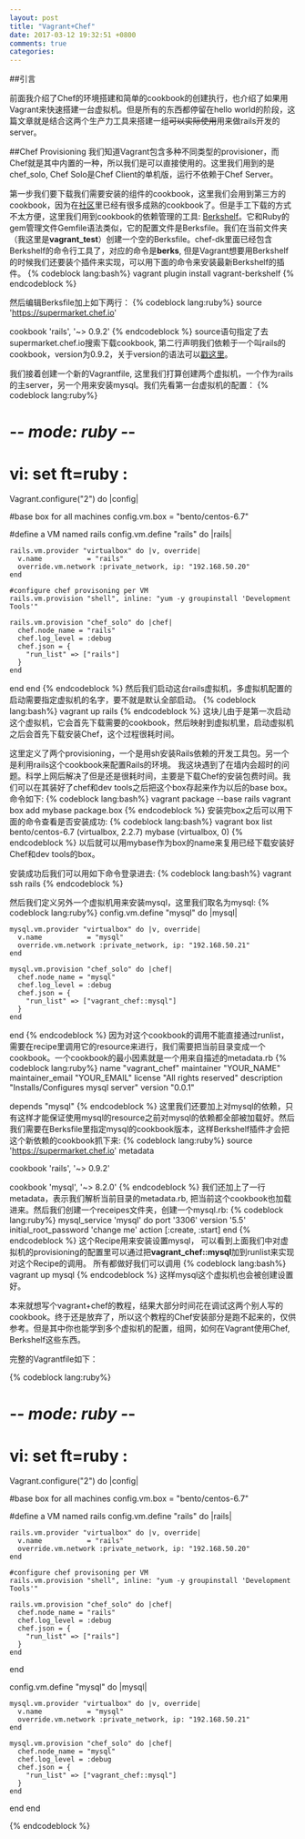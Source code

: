 ```yaml
---
layout: post
title: "Vagrant+Chef"
date: 2017-03-12 19:32:51 +0800
comments: true
categories:
---
```


##引言

前面我介绍了Chef的环境搭建和简单的cookbook的创建执行，也介绍了如果用Vagrant来快速搭建一台虚拟机。但是所有的东西都停留在hello world的阶段，这篇文章就是结合这两个生产力工具来搭建一组~~可以实际使用~~用来做rails开发的server。

##Chef Provisioning
我们知道Vagrant包含多种不同类型的provisioner，而Chef就是其中内置的一种，所以我们是可以直接使用的。这里我们用到的是chef_solo, Chef Solo是Chef Client的单机版，运行不依赖于Chef Server。

第一步我们要下载我们需要安装的组件的cookbook，这里我们会用到第三方的cookbook，因为在[社区](https://supermarket.chef.io/cookbooks/)里已经有很多成熟的cookbook了。但是手工下载的方式不太方便，这里我们用到cookbook的依赖管理的工具: [Berkshelf](https://docs.chef.io/berkshelf.html)。它和Ruby的gem管理文件Gemfile语法类似，它的配置文件是Berksfile。我们在当前文件夹（我这里是**vagrant_test**）创建一个空的Berksfile。chef-dk里面已经包含Berkshelf的命令行工具了，对应的命令是**berks**, 但是Vagrant想要用Berkshelf的时候我们还要装个插件来实现，可以用下面的命令来安装最新Berkshelf的插件。
{% codeblock lang:bash%}
vagrant plugin install vagrant-berkshelf
{% endcodeblock %}

然后编辑Berksfile加上如下两行：
{% codeblock lang:ruby%}
source 'https://supermarket.chef.io'

cookbook 'rails', '~> 0.9.2'
{% endcodeblock %}
source语句指定了去supermarket.chef.io搜索下载cookbook, 第二行声明我们依赖于一个叫rails的cookbook，version为0.9.2，关于version的语法可以[戳这里](https://docs.chef.io/config_rb_metadata.html#cookbook-version-constraints)。

我们接着创建一个新的Vagrantfile, 这里我们打算创建两个虚拟机，一个作为rails的主server，另一个用来安装mysql。我们先看第一台虚拟机的配置：
{% codeblock lang:ruby%}
# -*- mode: ruby -*-
# vi: set ft=ruby :

Vagrant.configure("2") do |config|

  #base box for all machines
  config.vm.box = "bento/centos-6.7"

  #define a VM named rails
  config.vm.define "rails" do |rails|

    rails.vm.provider "virtualbox" do |v, override|
      v.name           = "rails"
      override.vm.network :private_network, ip: "192.168.50.20"
    end

    #configure chef provisoning per VM
    rails.vm.provision "shell", inline: "yum -y groupinstall 'Development Tools'"

    rails.vm.provision "chef_solo" do |chef|
      chef.node_name = "rails"
      chef.log_level = :debug
      chef.json = {
        "run_list" => ["rails"]
      }
    end
  end
end
{% endcodeblock %}
然后我们启动这台rails虚拟机，多虚拟机配置的启动需要指定虚拟机的名字，要不就是默认全部启动。
{% codeblock lang:bash%}
vagrant up rails
{% endcodeblock %}
这块儿由于是第一次启动这个虚拟机，它会首先下载需要的cookbook，然后映射到虚拟机里，启动虚拟机之后会首先下载安装Chef，这个过程很耗时间。

这里定义了两个provisioning，一个是用sh安装Rails依赖的开发工具包。另一个是利用rails这个cookbook来配置Rails的环境。
我这块遇到了在墙内会超时的问题。科学上网后解决了但是还是很耗时间，主要是下载Chef的安装包费时间。我们可以在其装好了chef和dev tools之后把这个box存起来作为以后的base box。命令如下:
{% codeblock lang:bash%}
vagrant package --base rails
vagrant box add mybase package.box 
{% endcodeblock %}
安装完box之后可以用下面的命令查看是否安装成功:
{% codeblock lang:bash%}
vagrant box list                  
bento/centos-6.7 (virtualbox, 2.2.7)
mybase           (virtualbox, 0)
{% endcodeblock %}
以后就可以用mybase作为box的name来复用已经下载安装好Chef和dev tools的box。

安装成功后我们可以用如下命令登录进去:
{% codeblock lang:bash%}
vagrant ssh rails
{% endcodeblock %}

然后我们定义另外一个虚拟机用来安装mysql，这里我们取名为mysql:
{% codeblock lang:ruby%}
config.vm.define "mysql" do |mysql|

    mysql.vm.provider "virtualbox" do |v, override|
      v.name           = "mysql"
      override.vm.network :private_network, ip: "192.168.50.21"
    end

    mysql.vm.provision "chef_solo" do |chef|
      chef.node_name = "mysql"
      chef.log_level = :debug
      chef.json = {
        "run_list" => ["vagrant_chef::mysql"]
      }
    end
 end
{% endcodeblock %}
因为对这个cookbook的调用不能直接通过runlist，需要在recipe里调用它的resource来进行，我们需要把当前目录变成一个cookbook。一个cookbook的最小因素就是一个用来自描述的metadata.rb
{% codeblock lang:ruby%}
name             "vagrant_chef"
maintainer       "YOUR_NAME"
maintainer_email "YOUR_EMAIL"
license          "All rights reserved"
description      "Installs/Configures mysql server"
version          "0.0.1"

depends "mysql"
{% endcodeblock %}
这里我们还要加上对mysql的依赖，只有这样才能保证使用mysql的resource之前对mysql的依赖都全部被加载好。然后我们需要在Berksfile里指定mysql的cookbook版本，这样Berkshelf插件才会把这个新依赖的cookbook抓下来:
{% codeblock lang:ruby%}
source 'https://supermarket.chef.io'
metadata

cookbook 'rails', '~> 0.9.2'

cookbook 'mysql', '~> 8.2.0'
{% endcodeblock %}
我们还加上了一行metadata，表示我们解析当前目录的metadata.rb, 把当前这个cookbook也加载进来。然后我们创建一个receipes文件夹，创建一个mysql.rb:
{% codeblock lang:ruby%}
mysql_service 'mysql' do
  port '3306'
  version '5.5'
  initial_root_password 'change me'
  action [:create, :start]
end
{% endcodeblock %}
这个Recipe用来安装设置mysql， 可以看到上面我们中对虚拟机的provisioning的配置里可以通过把**vagrant_chef::mysql**加到runlist来实现对这个Recipe的调用。
所有都做好我们可以调用
{% codeblock lang:bash%}
vagrant up mysql
{% endcodeblock %}
这样mysql这个虚拟机也会被创建设置好。

本来就想写个vagrant+chef的教程，结果大部分时间花在调试这两个别人写的cookbook。终于还是放弃了，所以这个教程的Chef安装部分是跑不起来的，仅供参考。但是其中你也能学到多个虚拟机的配置，组网，如何在Vagrant使用Chef, Berkshelf这些东西。

完整的Vagrantfile如下：

{% codeblock lang:ruby%}
# -*- mode: ruby -*-
# vi: set ft=ruby :

Vagrant.configure("2") do |config|

  #base box for all machines
  config.vm.box = "bento/centos-6.7"

  #define a VM named rails
  config.vm.define "rails" do |rails|

    rails.vm.provider "virtualbox" do |v, override|
      v.name           = "rails"
      override.vm.network :private_network, ip: "192.168.50.20"
    end

    #configure chef provisoning per VM
    rails.vm.provision "shell", inline: "yum -y groupinstall 'Development Tools'"

    rails.vm.provision "chef_solo" do |chef|
      chef.node_name = "rails"
      chef.log_level = :debug
      chef.json = {
        "run_list" => ["rails"]
      }
    end
  end

  config.vm.define "mysql" do |mysql|

    mysql.vm.provider "virtualbox" do |v, override|
      v.name           = "mysql"
      override.vm.network :private_network, ip: "192.168.50.21"
    end

    mysql.vm.provision "chef_solo" do |chef|
      chef.node_name = "mysql"
      chef.log_level = :debug
      chef.json = {
        "run_list" => ["vagrant_chef::mysql"]
      }
    end
  end
end

{% endcodeblock %}